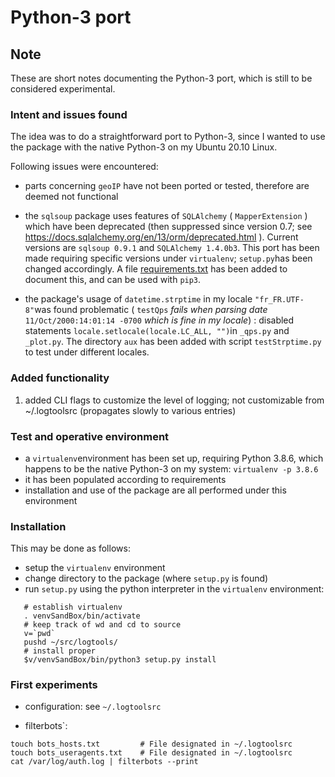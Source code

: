 # Python-3 port

## Note

These are short notes documenting the Python-3 port, which is still to
be considered experimental.

### Intent and issues found

The idea was to do a straightforward port to Python-3, since I wanted to
use the package with the native Python-3 on my Ubuntu 20.10 Linux.

Following issues were encountered:

- parts concerning `geoIP` have not been ported or tested, therefore are deemed
  not functional

- the `sqlsoup` package uses features of `SQLAlchemy`  ( `MapperExtension` ) which have 
  been deprecated (then suppressed since version 0.7; see
  https://docs.sqlalchemy.org/en/13/orm/deprecated.html ).
  Current versions are
  `sqlsoup 0.9.1` and  `SQLAlchemy 1.4.0b3`. This port has been made requiring specific
  versions under `virtualenv`; `setup.py`has been changed accordingly. A file
  [requirements.txt](./requirements.txt) has been added to document this, and
  can be used with `pip3`.
  
- the package's usage of `datetime.strptime` in my locale `"fr_FR.UTF-8"`was found
  problematic ( `testQps` <I>fails when parsing date</I> `11/Oct/2000:14:01:14 -0700`
  <I>which is fine in my locale</I>) : 
  disabled statements `locale.setlocale(locale.LC_ALL, "")`in 
  `_qps.py` and `_plot.py`. 
  The directory `aux` has been added with script `testStrptime.py` to test 
  under different locales.
  
### Added functionality

1. added CLI flags to customize the level of logging; not customizable from 
   ~/.logtoolsrc (propagates slowly to various entries)

  
### Test and operative environment

 - a `virtualenv`environment has been set up, requiring Python 3.8.6, which happens
 to be the native Python-3 on my system: `virtualenv -p 3.8.6` 
 - it has been populated according to requirements
 - installation and use of the package are all performed under this environment
 
### Installation
 
 This may be done as follows:

 - setup the `virtualenv` environment
 - change directory to the package (where `setup.py` is found)
 - run `setup.py` using the python interpreter in the `virtualenv` environment:
 
  
```
   # establish virtualenv
   . venvSandBox/bin/activate
   # keep track of wd and cd to source
   v=`pwd`
   pushd ~/src/logtools/
   # install proper
   $v/venvSandBox/bin/python3 setup.py install
```

 ### First experiments
 
 - configuration: see `~/.logtoolsrc`
 
 - filterbots`: 
 
 ```
touch bots_hosts.txt         # File designated in ~/.logtoolsrc
touch bots_useragents.txt    # File designated in ~/.logtoolsrc
cat /var/log/auth.log | filterbots --print
 ```
 
 
